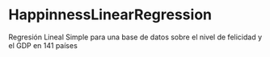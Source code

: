 # HappinnessLinearRegression
Regresión Lineal Simple para una base de datos sobre el nivel de felicidad y el GDP en 141 países
